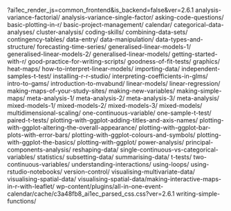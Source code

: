 ?ai1ec_render_js=common_frontend&is_backend=false&ver=2.6.1
analysis-variance-factorial/
analysis-variance-single-factor/
asking-code-questions/
basic-plotting-in-r/
basic-project-management/
calendar/
categorical-data-analyses/
cluster-analysis/
coding-skills/
combining-data-sets/
contingency-tables/
data-entry/
data-manipulation/
data-types-and-structure/
forecasting-time-series/
generalised-linear-models-1/
generalised-linear-models-2/
generalised-linear-models/
getting-started-with-r/
good-practice-for-writing-scripts/
goodness-of-fit-tests/
graphics/
heat-maps/
how-to-interpret-linear-models/
importing-data/
independent-samples-t-test/
installing-r-r-studio/
interpreting-coefficients-in-glms/
intro-to-gams/
introduction-to-mvabund/
linear-models/
linear-regression/
making-maps-of-your-study-sites/
making-new-variables/
making-simple-maps/
meta-analysis-1/
meta-analysis-2/
meta-analysis-3/
meta-analysis/
mixed-models-1/
mixed-models-2/
mixed-models-3/
mixed-models/
multidimensional-scaling/
one-continuous-variable/
one-sample-t-test/
paired-t-tests/
plotting-with-ggplot-adding-titles-and-axis-names/
plotting-with-ggplot-altering-the-overall-appearance/
plotting-with-ggplot-bar-plots-with-error-bars/
plotting-with-ggplot-colours-and-symbols/
plotting-with-ggplot-the-basics/
plotting-with-ggplot/
power-analysis/
principal-components-analysis/
reshaping-data/
single-continuous-vs-categorical-variables/
statistics/
subsetting-data/
summarising-data/
t-tests/
two-continuous-variables/
understanding-interactions/
using-loops/
using-rstudio-notebooks/
version-control/
visualising-multivariate-data/
visualising-spatial-data/
visualising-spatial-data/making-interactive-maps-in-r-with-leaflet/
wp-content/plugins/all-in-one-event-calendar/cache/c3a48fb8_ai1ec_parsed_css.css?ver=2.6.1
writing-simple-functions/
